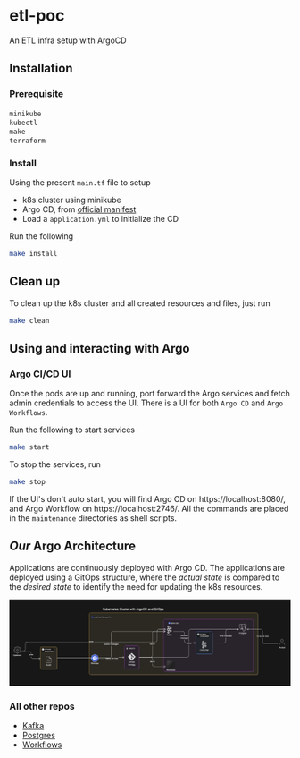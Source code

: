# etl-poc

An ETL infra setup with ArgoCD

## Installation

### Prerequisite

```
minikube
kubectl
make
terraform
```

### Install

Using the present `main.tf` file to setup

-   k8s cluster using minikube
-   Argo CD, from
    [official manifest](https://raw.githubusercontent.com/argoproj/argo-cd/stable/manifests/install.yaml)
-   Load a `application.yml` to initialize the CD

Run the following

```bash
make install
```

## Clean up

To clean up the k8s cluster and all created resources and files, just run

```bash
make clean
```

## Using and interacting with Argo

### Argo CI/CD UI

Once the pods are up and running, port forward the Argo services and fetch admin
credentials to access the UI. There is a UI for both `Argo CD` and `Argo Workflows`.

Run the following to start services

```bash
make start
```

To stop the services, run

```bash
make stop
```

If the UI's don't auto start, you will find Argo CD on https://localhost:8080/, and Argo
Workflow on https://localhost:2746/. All the commands are placed in the `maintenance`
directories as shell scripts.

## _Our_ Argo Architecture

Applications are continuously deployed with Argo CD. The applications are deployed using a
GitOps structure, where the _actual state_ is compared to the _desired state_ to identify
the need for updating the k8s resources.

![Screenshot](images/architecture.png)

### All other repos

-   [Kafka](https://github.com/phdah/etl-kafka)
-   [Postgres](https://github.com/phdah/etl-postgres)
-   [Workflows](https://github.com/phdah/etl-workflows)
